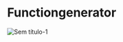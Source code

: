 # Functiongenerator

![Sem título-1](https://github.com/user-attachments/assets/3d961b83-1f1e-4424-b1d4-4e2bc2262703)
